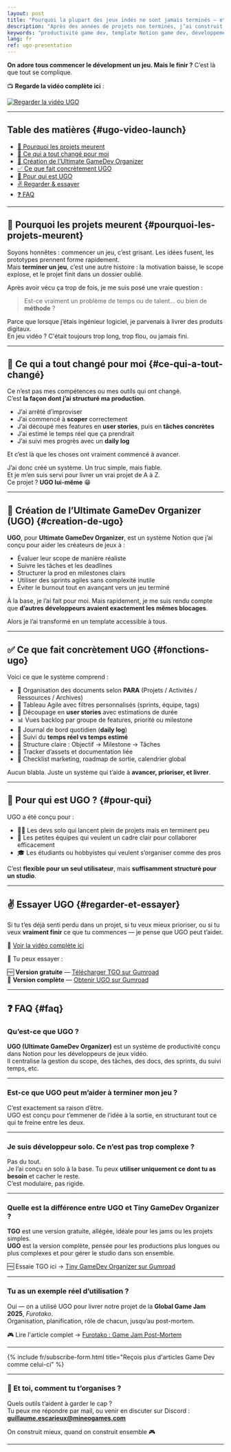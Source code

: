 ```yaml
---
layout: post
title: "Pourquoi la plupart des jeux indés ne sont jamais terminés — et comment j’ai réglé le problème"
description: "Après des années de projets non terminés, j’ai construit un système dans Notion pour organiser et livrer mes jeux. Voici comment ça fonctionne, et pourquoi ça a tout changé."
keywords: "productivité game dev, template Notion game dev, développement agile jeu vidéo, terminer son jeu indé, gestion de projet jeu vidéo, UGO, Ultimate GameDev Organizer, notion pour développeurs, backlog agile game dev, game jam organisation, game jam outils, template notion développement, outils pour finir un jeu vidéo"
lang: fr
ref: ugo-presentation
---
```

**On adore tous commencer le dévelopment un jeu. Mais le finir ?** C’est là que tout se complique.

📺 **Regarde la vidéo complète ici** :


[![Regarder la vidéo UGO](https://i.imgur.com/ln6oOJ7.png)](https://youtu.be/MZTCn2yAKEM "Vidéo UGO")

---

## Table des matières  {#ugo-video-launch}

* <a href="#pourquoi-les-projets-meurent">🚨 Pourquoi les projets meurent</a>  
* <a href="#ce-qui-a-tout-changé">🔧 Ce qui a tout changé pour moi</a>  
* <a href="#creation-de-ugo">🧰 Création de l’Ultimate GameDev Organizer</a>  
* <a href="#fonctions-ugo">✅ Ce que fait concrètement UGO</a>  
* <a href="#pour-qui">🎯 Pour qui est UGO</a>  
* <a href="#regarder-et-essayer">✌️ Regarder & essayer</a>  
* <a href="#faq">❓ FAQ</a>

---

## 🚨 Pourquoi les projets meurent {#pourquoi-les-projets-meurent}

Soyons honnêtes : commencer un jeu, c’est grisant. Les idées fusent, les prototypes prennent forme rapidement.  
Mais **terminer un jeu**, c’est une autre histoire : la motivation baisse, le scope explose, et le projet finit dans un dossier oublié.

Après avoir vécu ça trop de fois, je me suis posé une vraie question :

> Est-ce vraiment un problème de temps ou de talent… ou bien de **méthode** ?

Parce que lorsque j’étais ingénieur logiciel, je parvenais à livrer des produits digitaux.  
En jeu vidéo ? C'était toujours trop long, trop flou, ou jamais fini.

---

## 🔧 Ce qui a tout changé pour moi {#ce-qui-a-tout-changé}

Ce n’est pas mes compétences ou mes outils qui ont changé.  
C’est **la façon dont j’ai structuré ma production**.

- J’ai arrêté d’improviser  
- J’ai commencé à **scoper** correctement  
- J’ai découpé mes features en **user stories**, puis en **tâches concrètes**  
- J’ai estimé le temps réel que ça prendrait  
- J’ai suivi mes progrès avec un **daily log**

Et c’est là que les choses ont vraiment commencé à avancer.

J’ai donc créé un système. Un truc simple, mais fiable.  
Et je m’en suis servi pour livrer un vrai projet de A à Z.  
Ce projet ? **UGO lui-même** 😁

---

## 🧰 Création de l’Ultimate GameDev Organizer (UGO) {#creation-de-ugo}

**UGO**, pour **Ultimate GameDev Organizer**, est un système Notion que j’ai conçu pour aider les créateurs de jeux à :

- Évaluer leur scope de manière réaliste  
- Suivre les tâches et les deadlines  
- Structurer la prod en milestones clairs  
- Utiliser des sprints agiles sans complexité inutile  
- Éviter le burnout tout en avançant vers un jeu terminé

À la base, je l’ai fait pour moi. Mais rapidement, je me suis rendu compte que **d’autres développeurs avaient exactement les mêmes blocages**.

Alors je l’ai transformé en un template accessible à tous.

---

## ✅ Ce que fait concrètement UGO {#fonctions-ugo}

Voici ce que le système comprend :

- 📁 Organisation des documents selon **PARA** (Projets / Activités / Ressources / Archives)  
- 📅 Tableau Agile avec filtres personnalisés (sprints, équipe, tags)  
- 📝 Découpage en **user stories** avec estimations de durée  
- 📊 Vues backlog par groupe de features, priorité ou milestone  
- 🧠 Journal de bord quotidien (**daily log**)  
- 🧮 Suivi du **temps réel vs temps estimé**  
- 🎯 Structure claire : Objectif → Milestone → Tâches  
- 📂 Tracker d’assets et documentation liée  
- 🧭 Checklist marketing, roadmap de sortie, calendrier global

Aucun blabla. Juste un système qui t’aide à **avancer, prioriser, et livrer**.

---

## 🎯 Pour qui est UGO ? {#pour-qui}

UGO a été conçu pour :

- 🧑‍💻 Les devs solo qui lancent plein de projets mais en terminent peu  
- 🧠 Les petites équipes qui veulent un cadre clair pour collaborer efficacement  
- 🎓 Les étudiants ou hobbyistes qui veulent s’organiser comme des pros

C’est **flexible pour un seul utilisateur**, mais **suffisamment structuré pour un studio**.

---

## ✌️ Essayer UGO {#regarder-et-essayer}

Si tu t’es déjà senti perdu dans un projet, si tu veux mieux prioriser, ou si tu veux **vraiment finir** ce que tu commences — je pense que UGO peut t’aider.

🎥 [Voir la vidéo complète ici](https://youtu.be/MZTCn2yAKEM)

🔗 Tu peux essayer :

🆓 **Version gratuite** — [Télécharger TGO sur Gumroad](https://mineogames.gumroad.com/l/brhdg)  
💼 **Version complète** — [Obtenir UGO sur Gumroad](https://mineogames.gumroad.com/l/elslm)

---

## ❓ FAQ {#faq}

### **Qu’est-ce que UGO ?**

**UGO (Ultimate GameDev Organizer)** est un système de productivité conçu dans Notion pour les développeurs de jeux vidéo.  
Il centralise la gestion du scope, des tâches, des docs, des sprints, du suivi temps, etc.

---

### **Est-ce que UGO peut m’aider à terminer mon jeu ?**

C’est exactement sa raison d’être.  
UGO est conçu pour t’emmener de l’idée à la sortie, en structurant tout ce qui te freine entre les deux.

---

### **Je suis développeur solo. Ce n’est pas trop complexe ?**

Pas du tout.  
Je l’ai conçu en solo à la base. Tu peux **utiliser uniquement ce dont tu as besoin** et cacher le reste.  
C’est modulaire, pas rigide.

---

### **Quelle est la différence entre UGO et Tiny GameDev Organizer ?**

**TGO** est une version gratuite, allégée, idéale pour les jams ou les projets simples.  
**UGO** est la version complète, pensée pour les productions plus longues ou plus complexes et pour gérer le studio dans son ensemble.

🆓 Essaie TGO ici → [Tiny GameDev Organizer sur Gumroad](https://mineogames.gumroad.com/l/brhdg)

---

### **Tu as un exemple réel d’utilisation ?**

Oui — on a utilisé UGO pour livrer notre projet de la **Global Game Jam 2025**, *Furotako*.  
Organisation, planification, rôle de chacun, jusqu’au post-mortem.

🎮 Lire l'article complet → [Furotako : Game Jam Post-Mortem](/2025/03/03/VLOG-GGJ2025-FUROTAKO-FR/)

---

{% include fr/subscribe-form.html title="Reçois plus d'articles Game Dev comme celui-ci" %}

---

### 💬 Et toi, comment tu t’organises ?

Quels outils t’aident à garder le cap ?  
Tu peux me répondre par mail, ou venir en discuter sur Discord : **guillaume.escarieux@mineogames.com**

On construit mieux, quand on construit ensemble 🎮

---
<script type="application/ld+json">
{
  "@context": "https://schema.org",
  "@type": "FAQPage",
  "mainEntity": [
    {
      "@type": "Question",
      "name": "Qu’est-ce que UGO ?",
      "acceptedAnswer": {
        "@type": "Answer",
        "text": "UGO (Ultimate GameDev Organizer) est un système Notion conçu pour aider les développeurs de jeux à organiser leur production, suivre les tâches, gérer les sprints, la documentation et le temps."
      }
    },
    {
      "@type": "Question",
      "name": "Est-ce que UGO peut m’aider à terminer mon jeu ?",
      "acceptedAnswer": {
        "@type": "Answer",
        "text": "Oui. UGO est pensé pour t'aider à passer de l'idée à la sortie, grâce à une structure claire et modulaire adaptée aux développeurs solo ou aux petites équipes."
      }
    },
    {
      "@type": "Question",
      "name": "Je suis développeur solo. Ce n’est pas trop complexe ?",
      "acceptedAnswer": {
        "@type": "Answer",
        "text": "Non. UGO a été conçu par un développeur solo pour des développeurs solo. Tu peux l’adapter à ton niveau et n’utiliser que ce dont tu as besoin."
      }
    },
    {
      "@type": "Question",
      "name": "Quelle est la différence entre UGO et Tiny GameDev Organizer ?",
      "acceptedAnswer": {
        "@type": "Answer",
        "text": "TGO est une version gratuite et simplifiée de UGO, idéale pour les game jams ou les petits projets. UGO est la version complète, adaptée aux productions plus ambitieuses."
      }
    },
    {
      "@type": "Question",
      "name": "Tu as un exemple réel d’utilisation ?",
      "acceptedAnswer": {
        "@type": "Answer",
        "text": "Oui, UGO a été utilisé pour structurer le projet Furotako lors de la Global Game Jam 2025 : planification, suivi des tâches, documentation et post-mortem inclus."
      }
    }
  ]
}
</script>
